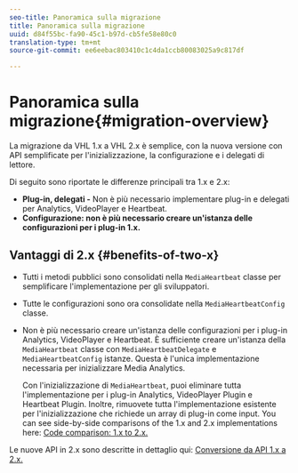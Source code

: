 ```yaml
---
seo-title: Panoramica sulla migrazione
title: Panoramica sulla migrazione
uuid: d84f55bc-fa90-45c1-b97d-cb5fe58e80c0
translation-type: tm+mt
source-git-commit: ee6eebac803410c1c4da1ccb80083025a9c817df

---
```



# Panoramica sulla migrazione{#migration-overview}

La migrazione da VHL 1.x a VHL 2.x è semplice, con la nuova versione con API semplificate per l'inizializzazione, la configurazione e i delegati di lettore.

Di seguito sono riportate le differenze principali tra 1.x e 2.x:

* **Plug-in, delegati -** Non è più necessario implementare plug-in e delegati per Analytics, VideoPlayer e Heartbeat.
* **Configurazione: non è più necessario creare un'istanza delle configurazioni per i plug-in 1.x.**

## Vantaggi di 2.x {#benefits-of-two-x}

* Tutti i metodi pubblici sono consolidati nella `MediaHeartbeat` classe per semplificare l'implementazione per gli sviluppatori.
* Tutte le configurazioni sono ora consolidate nella `MediaHeartbeatConfig` classe.
* Non è più necessario creare un'istanza delle configurazioni per i plug-in Analytics, VideoPlayer e Heartbeat. È sufficiente creare un'istanza della `MediaHeartbeat` classe con `MediaHeartbeatDelegate` e `MediaHeartbeatConfig` istanze. Questa è l'unica implementazione necessaria per inizializzare Media Analytics.

   Con l'inizializzazione di `MediaHeartbeat`, puoi eliminare tutta l'implementazione per i plug-in Analytics, VideoPlayer Plugin e Heartbeat Plugin. Inoltre, rimuovete tutta l'implementazione esistente per l'inizializzazione che richiede un array di plug-in come input. You can see side-by-side comparisons of the 1.x and 2.x implementations here: [Code comparison: 1.x to 2.x.](./code-comparison-1x-2x.md)

Le nuove API in 2.x sono descritte in dettaglio qui: [Conversione da API 1.x a 2.x.](./1x-2x-api-change.md)
